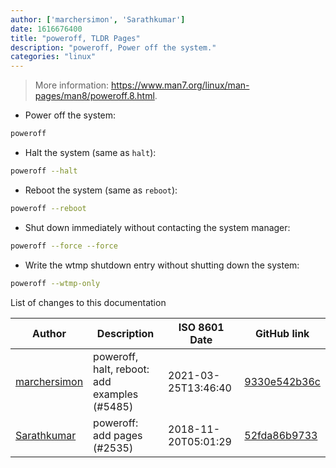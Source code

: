 ```yaml
---
author: ['marchersimon', 'Sarathkumar']
date: 1616676400
title: "poweroff, TLDR Pages"
description: "poweroff, Power off the system."
categories: "linux"
---
```

> More information: <https://www.man7.org/linux/man-pages/man8/poweroff.8.html>.

- Power off the system:

```bash
poweroff
```

- Halt the system (same as `halt`):

```bash
poweroff --halt
```

- Reboot the system (same as `reboot`):

```bash
poweroff --reboot
```

- Shut down immediately without contacting the system manager:

```bash
poweroff --force --force
```

- Write the wtmp shutdown entry without shutting down the system:

```bash
poweroff --wtmp-only
```
List of changes to this documentation


Author | Description | ISO 8601 Date | GitHub link
------|-----|-----|-----
[marchersimon](mailto:50295997+marchersimon@users.noreply.github.com) | poweroff, halt, reboot: add examples (#5485) | 2021-03-25T13:46:40 | [9330e542b36c](https://github.com/tldr-pages/tldr/commit/9330e542b36c5dfccb3ed24bb2c8cc15ade3715f)
[Sarathkumar](mailto:33024203+sarav-egnaroinc@users.noreply.github.com) | poweroff: add pages (#2535) | 2018-11-20T05:01:29 | [52fda86b9733](https://github.com/tldr-pages/tldr/commit/52fda86b97339ffe2a8cd30ba2329ead3c096cc4)

